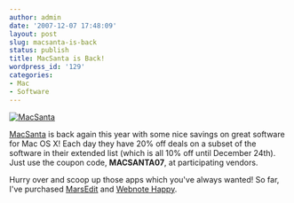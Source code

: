 ```yaml
---
author: admin
date: '2007-12-07 17:48:09'
layout: post
slug: macsanta-is-back
status: publish
title: MacSanta is Back!
wordpress_id: '129'
categories:
- Mac
- Software
---
```


[![MacSanta](http://seanmountcastle.com/wp-content/uploads/2007/12/macsanta.png)](http://macsantadeals.com/)

[MacSanta](http://www.macsantadeals.com/) is back again this year with
some nice savings on great software for Mac OS X! Each day they have 20%
off deals on a subset of the software in their extended list (which is
all 10% off until December 24th). Just use the coupon code,
**MACSANTA07**, at participating vendors.

Hurry over and scoop up those apps which you've always wanted! So far,
I've purchased [MarsEdit](http://www.red-sweater.com/marsedit/) and
[Webnote Happy](http://www.happyapps.com/webnotehappy/).
